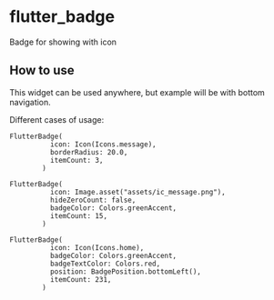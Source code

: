 # flutter_badge

Badge for showing with icon

## How to use

This widget can be used anywhere, but example will be with bottom navigation.

Different cases of usage:

```
FlutterBadge(
          icon: Icon(Icons.message),
          borderRadius: 20.0,
          itemCount: 3,
        )
```

```
FlutterBadge(
          icon: Image.asset("assets/ic_message.png"),
          hideZeroCount: false,
          badgeColor: Colors.greenAccent,
          itemCount: 15,
        )
```

```
FlutterBadge(
          icon: Icon(Icons.home),
          badgeColor: Colors.greenAccent,
          badgeTextColor: Colors.red,
          position: BadgePosition.bottomLeft(),
          itemCount: 231,
        )
```
